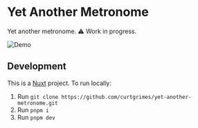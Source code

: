 # Yet Another Metronome

Yet another metronome. ⚠️ Work in progress.

![Demo](docs/demo.gif)

## Development

This is a [Nuxt](https://nuxt.com/) project. To run locally:

1. Run `git clone https://github.com/curtgrimes/yet-another-metronome.git`
1. Run `pnpm i`
1. Run `pnpm dev`
